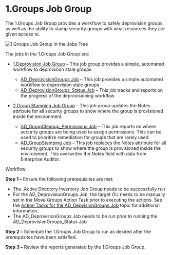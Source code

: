 # 1.Groups Job Group

The 1.Groups Job Group provides a workflow to safely deprovision groups, as well as the ability to
stamp security groups with what resources they are given access to.

![1.Groups Job Group in the Jobs Tree](/img/versioned_docs/enterpriseauditor_11.6/enterpriseauditor/solutions/activedirectory/cleanup/groups/groupsjobtree.webp)

The jobs in the 1.Groups Job Group are:

- [1.Deprovision Job Group](/docs/accessanalyzer/11.6/enterpriseauditor/solutions/activedirectory/cleanup/groups/deprovision/overview.md)
  – This job group provides a simple, automated workflow to deprovision stale groups

    - [AD_DeprovisionGroups Job](/docs/accessanalyzer/11.6/enterpriseauditor/solutions/activedirectory/cleanup/groups/deprovision/ad_deprovisiongroups.md)
      – This job provides a simple automated workflow to deprovision stale groups
    - [AD_DeprovisionGroups_Status Job](/docs/accessanalyzer/11.6/enterpriseauditor/solutions/activedirectory/cleanup/groups/deprovision/ad_deprovisiongroups_status.md)
      – This job tracks and reports on the progress of the deprovisioning workflow

- [2.Group Stamping Job Group](/docs/accessanalyzer/11.6/enterpriseauditor/solutions/activedirectory/cleanup/groups/stamping/overview.md)
  – This job group updates the Notes attribute for all security groups to show where the group is
  provisioned inside the environment.

    - [AD_GroupCleanup_Permissions Job](/docs/accessanalyzer/11.6/enterpriseauditor/solutions/activedirectory/cleanup/groups/stamping/ad_groupcleanup_permissions.md)
      – This job reports on where security groups are being used to assign permissions. This can be
      used to prioritize remediation for groups that are rarely used.
    - [AD_GroupStamping Job](/docs/accessanalyzer/11.6/enterpriseauditor/solutions/activedirectory/cleanup/groups/stamping/ad_groupstamping.md)
      – This job replaces the Notes attribute for all security groups to show where the group is
      provisioned inside the environment. This overwrites the Notes field with data from Enterprise
      Auditor.

Workflow

**Step 1 –** Ensure the following prerequisites are met:

- The .Active Directory Inventory Job Group needs to be successfully run
- For the AD_DeprovisionGroups Job, the target OU needs to be manually set in the Move Groups Action
  Task prior to executing the actions. See the
  [Action Tasks for the AD_DepvisionGroups Job](/docs/accessanalyzer/11.6/enterpriseauditor/solutions/activedirectory/cleanup/groups/deprovision/ad_deprovisiongroups.md#action-tasks-for-the-ad_depvisiongroups-job)
  topic for additional information.
- The AD_DeprovisionGroups Job needs to be run prior to running the AD_DeprovisionGroups_Status Job

**Step 2 –** Schedule the 1.Groups Job Group to run as desired after the prerequisites have been
satisfied.

**Step 3 –** Review the reports generated by the 1.Groups Job Group.

